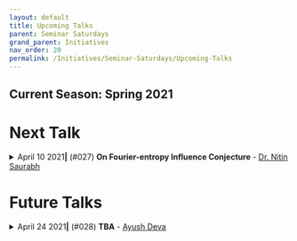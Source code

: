 ```yaml
---
layout: default
title: Upcoming Talks
parent: Seminar Saturdays
grand_parent: Initiatives
nav_order: 20
permalink: /Initiatives/Seminar-Saturdays/Upcoming-Talks
---
```


Current Season: Spring 2021
---------------------------

Next Talk
=========
<details><summary>April 10 2021<b>|</b> (#027) <b>On Fourier-entropy Influence Conjecture</b> - <a href="https://nitinsau.github.io/">Dr. Nitin Saurabh</a></summary><div class="custom-spoiler"><p>

**Date and Time**: [10-04-2021, 19:30 - 21:00 IST](https://www.google.com/calendar/event?eid=a2NmZ3FpYTZlZ2xlc2Fra2Y2YnN1N29iMmZfMjAyMTA0MTBUMTQwMDAwWiB2bmw5c2RxN29vZmlwaWJobzEzMnIyZTAyNEBn&ctz=Asia/Kolkata)

### Abstract
Given a Boolean function f : {-1,1}^n -> {-1,1}, define the Fourier distribution to be the distribution on subsets of [n], where each subset S of [n] is sampled with probability equaling square of the Fourier coefficient associated with S, \hat{f}(S)^2. The Fourier Entropy-Influence (FEI) conjecture of Friedgut and Kalai (1996) seeks to relate two fundamental measures associated with the Fourier distribution: does there exist a universal constant C>0 such that H(f) <= C Inf(f), where H(f) is the Shannon entropy of the Fourier distribution of f and Inf(f) is the total influence of f.
We will discuss the significance of the conjecture, present the current known bounds on Fourier entropy and also discuss its relationship with Mansour's conjecture. 

### Prerequisites
TBA

### Resources
TBA

</p></div></details>

Future Talks
==============
<details><summary>April 24 2021<b>|</b> (#028) <b>TBA</b> - <a href="https://www.linkedin.com/in/ayush-deva-310162111/"> Ayush Deva</a></summary><div class="custom-spoiler"><p>

**Date and Time**: [24-04-2021, 19:30 - 21:00 IST](https://calendar.google.com/calendar/u/0/r/agenda/2021/4/24?eid=a2NmZ3FpYTZlZ2xlc2Fra2Y2YnN1N29iMmZfMjAyMTA0MjRUMTQwMDAwWiB2bmw5c2RxN29vZmlwaWJobzEzMnIyZTAyNEBn&ctz=Asia/Kolkata)

### Abstract
TBA

### Prerequisites
TBA

### Resources
TBA

</p></div></details>


<!--
<details><summary>[[DATE]] <b>|</b> (#[[IDX]]) <b>[[TITLE]]</b> - <a href="[[HOMEPAGE]]">[[AUTHOR]]</a></summary><div class="custom-spoiler"><p>

**Date & Time**: [INFO](<calendar_link>)

### Abstract

### Prerequisites

### Resources

</p></div></details>
-->
